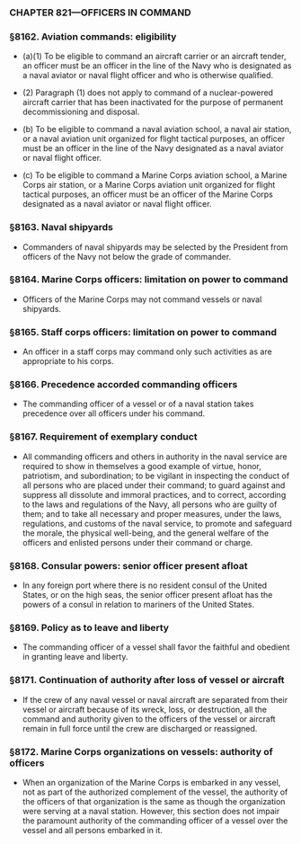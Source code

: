 ### **CHAPTER 821—OFFICERS IN COMMAND**

### §8162. Aviation commands: eligibility
* (a)(1) To be eligible to command an aircraft carrier or an aircraft tender, an officer must be an officer in the line of the Navy who is designated as a naval aviator or naval flight officer and who is otherwise qualified.

* (2) Paragraph (1) does not apply to command of a nuclear-powered aircraft carrier that has been inactivated for the purpose of permanent decommissioning and disposal.

* (b) To be eligible to command a naval aviation school, a naval air station, or a naval aviation unit organized for flight tactical purposes, an officer must be an officer in the line of the Navy designated as a naval aviator or naval flight officer.

* (c) To be eligible to command a Marine Corps aviation school, a Marine Corps air station, or a Marine Corps aviation unit organized for flight tactical purposes, an officer must be an officer of the Marine Corps designated as a naval aviator or naval flight officer.

### §8163. Naval shipyards
* Commanders of naval shipyards may be selected by the President from officers of the Navy not below the grade of commander.

### §8164. Marine Corps officers: limitation on power to command
* Officers of the Marine Corps may not command vessels or naval shipyards.

### §8165. Staff corps officers: limitation on power to command
* An officer in a staff corps may command only such activities as are appropriate to his corps.

### §8166. Precedence accorded commanding officers
* The commanding officer of a vessel or of a naval station takes precedence over all officers under his command.

### §8167. Requirement of exemplary conduct
* All commanding officers and others in authority in the naval service are required to show in themselves a good example of virtue, honor, patriotism, and subordination; to be vigilant in inspecting the conduct of all persons who are placed under their command; to guard against and suppress all dissolute and immoral practices, and to correct, according to the laws and regulations of the Navy, all persons who are guilty of them; and to take all necessary and proper measures, under the laws, regulations, and customs of the naval service, to promote and safeguard the morale, the physical well-being, and the general welfare of the officers and enlisted persons under their command or charge.

### §8168. Consular powers: senior officer present afloat
* In any foreign port where there is no resident consul of the United States, or on the high seas, the senior officer present afloat has the powers of a consul in relation to mariners of the United States.

### §8169. Policy as to leave and liberty
* The commanding officer of a vessel shall favor the faithful and obedient in granting leave and liberty.

### §8171. Continuation of authority after loss of vessel or aircraft
* If the crew of any naval vessel or naval aircraft are separated from their vessel or aircraft because of its wreck, loss, or destruction, all the command and authority given to the officers of the vessel or aircraft remain in full force until the crew are discharged or reassigned.

### §8172. Marine Corps organizations on vessels: authority of officers
* When an organization of the Marine Corps is embarked in any vessel, not as part of the authorized complement of the vessel, the authority of the officers of that organization is the same as though the organization were serving at a naval station. However, this section does not impair the paramount authority of the commanding officer of a vessel over the vessel and all persons embarked in it.